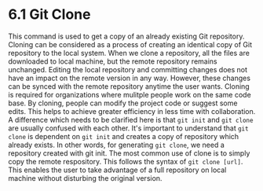 # 6.1 Git Clone
This command is used to get a copy of an already existing Git repository. Cloning can be considered as a process of creating an identical copy of Git repository to the local system.
When we clone a repository, all the files are downloaded to local machine, but the remote repository remains unchanged. Editing the local repository and committing changes does not have an impact on the remote version in any way.
However, these changes can be synced with the remote repository anytime the user wants.
Cloning is required for organizations where mulitple people work on the same code base.
By cloning, people can modify the project code or suggest some edits. This helps to achieve greater efficiency in less time with collaboration.
A difference which needs to be clarified here is that `git init` and `git clone` are usually confused with each other.
It's important to understand that `git clone` is dependent on `git init` and creates a copy of repository which already exists.
In other words, for generating `git clone`, we need a repository created with git init.
The most common use of clone is to simply copy the remote respository.
This follows the syntax of `git clone [url]`. This enables the user to take advantage of a full repository on local machine without disturbing the original version.
